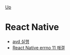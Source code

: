 [Up](../index.md)

# React Native

 - [avd 실행](./excution_avd.md)
 - [React Native errno 11 해결](./resolve_errno_11.md)